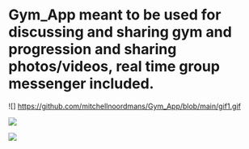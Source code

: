 # Gym_App meant to be used for discussing and sharing gym and progression and sharing photos/videos, real time group messenger included.

![]
https://github.com/mitchellnoordmans/Gym_App/blob/main/gif1.gif

![](https://github.com/mitchellnoordmans/Gym_App/gif2.gif)

![](https://github.com/Gym_App/mitchell_noordmans/gif3.gif)
